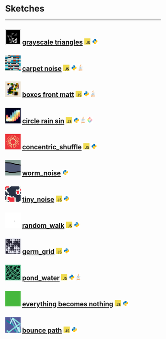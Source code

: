 # Sketches

---
<img width="50" src="./grayscale_triangles/gifs/gs_thumb.gif"> [grayscale triangles](https://github.com/alexthescott/p5.js-sketches/tree/main/grayscale_triangles) <img height="20" src="./icons/js.png"> <img height="20" src="./icons/py.png"> 
---
<img width="50" src="./carpet_noise/gifs/cn_thumb.gif"> [carpet noise](https://github.com/alexthescott/p5.js-sketches/tree/main/carpet_noise) <img height="20" src="./icons/js.png"> <img height="20" src="./icons/py.png"> <img height="22" src="./icons/java.png"> 
---
<img width="50" src="./boxes_front_matt/gifs/bfm_thumb.gif"> [boxes front matt](https://github.com/alexthescott/p5.js-sketches/tree/main/boxes_front_matt) <img height="20" src="./icons/js.png"> <img height="20" src="./icons/py.png"> <img height="22" src="./icons/java.png">  
---
<img width="50" src="./circle_rain_sin/gifs/circle_rain_sin_gif_thumb.gif"> [circle rain sin](https://github.com/alexthescott/p5.js-sketches/tree/main/circle_rain_sin) <img height="20" src="./icons/js.png"> <img height="20" src="./icons/py.png"> <img height="22" src="./icons/java.png"> <img height="22" src="./icons/pico8.png">  
---
<img width="50" src="./concentric_shuffle/gifs/cs_gif_thumb.gif"> [concentric_shuffle](https://github.com/alexthescott/p5.js-sketches/tree/main/concentric_shuffle) <img height="20" src="./icons/js.png"> <img height="20" src="./icons/py.png"> 
---
<img width="50" src="./worm_noise/gifs/worm_noise_gif_thumb.gif"> [worm_noise](https://github.com/alexthescott/p5.js-sketches/tree/main/worm_noise) <img height="20" src="./icons/py.png"> 
---
<img width="50" src="./tiny_noise/gifs/tiny_noise_gif_thumb.gif"> [tiny_noise](https://github.com/alexthescott/p5.js-sketches/tree/main/tiny_noise) <img height="20" src="./icons/js.png"> <img height="20" src="./icons/py.png"> 
---
<img width="50" src="./random_walk/gifs/mm_rw_gif_thumb.gif"> [random_walk](https://github.com/alexthescott/p5.js-sketches/tree/main/random_walk) <img height="20" src="./icons/js.png"> <img height="20" src="./icons/py.png"> 
---
<img width="50" src="./germ_grid/gifs/gg_gif_thumb.gif"> [germ_grid](https://github.com/alexthescott/p5.js-sketches/tree/main/germ_grid) <img height="20" src="./icons/js.png"> <img height="20" src="./icons/py.png"> 
---
<img width="50" src="./pond_water/gifs/pw_gif_thumb.gif"> [pond_water](https://github.com/alexthescott/p5.js-sketches/tree/main/pond_water) <img height="20" src="./icons/js.png"> <img height="20" src="./icons/py.png"> <img height="22" src="./icons/java.png">  
---
<img width="50" src="./everything_becomes_nothing/gifs/ebn_gif_thumb.gif"> [everything becomes nothing](https://github.com/alexthescott/p5.js-sketches/tree/main/everything_becomes_nothing) <img height="20" src="./icons/js.png"> <img height="20" src="./icons/py.png"> 
---
<img width="50" src="./bounce_path/gifs/bg_gif_thumb.gif"> [bounce path](https://github.com/alexthescott/p5.js-sketches/tree/main/bounce_path) <img height="20" src="./icons/js.png"> <img height="20" src="./icons/py.png">
---
